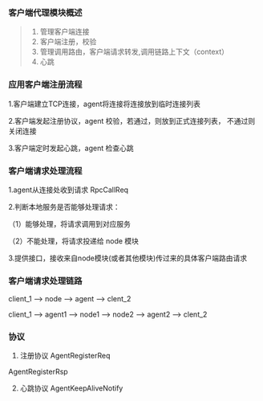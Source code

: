 ### 客户端代理模块概述

>1. 管理客户端连接
>2. 客户端注册，校验
>3. 管理调用路由，客户端请求转发,调用链路上下文（context）
>4. 心跳

### 应用客户端注册流程
1.客户端建立TCP连接，agent将连接将连接放到临时连接列表

2.客户端发起注册协议，agent 校验，若通过，则放到正式连接列表，
不通过则关闭连接

3.客户端定时发起心跳，agent 检查心跳


### 客户端请求处理流程
1.agent从连接处收到请求 RpcCallReq

2.判断本地服务是否能够处理请求：

（1）能够处理，将请求调用到对应服务

（2）不能处理，将请求投递给 node 模块

3.提供接口，接收来自node模块(或者其他模块)传过来的具体客户端路由请求

### 客户端请求处理链路
client_1 --> node --> agent --> clent_2

client_1 --> agent1 --> node1 --> node2 --> agent2 --> clent_2

### 协议
1. 注册协议
AgentRegisterReq

AgentRegisterRsp

2. 心跳协议
AgentKeepAliveNotify